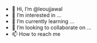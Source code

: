 - 👋 Hi, I’m @leoujjawal
- 👀 I’m interested in ...
- 🌱 I’m currently learning ...
- 💞️ I’m looking to collaborate on ...
- 📫 How to reach me
